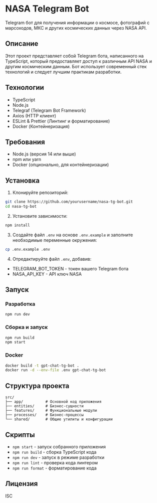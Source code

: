 # NASA Telegram Bot

Telegram бот для получения информации о космосе, фотографий с марсоходов, МКС и других космических данных через NASA API.

## Описание

Этот проект представляет собой Telegram бота, написанного на TypeScript, который предоставляет доступ к различным API NASA и другим космическим данным. Бот использует современный стек технологий и следует лучшим практикам разработки.

## Технологии

- TypeScript
- Node.js
- Telegraf (Telegram Bot Framework)
- Axios (HTTP клиент)
- ESLint & Prettier (Линтинг и форматирование)
- Docker (Контейнеризация)

## Требования

- Node.js (версия 14 или выше)
- npm или yarn
- Docker (опционально, для контейнеризации)

## Установка

1. Клонируйте репозиторий:
```bash
git clone https://github.com/yourusername/nasa-tg-bot.git
cd nasa-tg-bot
```

2. Установите зависимости:
```bash
npm install
```

3. Создайте файл `.env` на основе `.env.example` и заполните необходимые переменные окружения:
```bash
cp .env.example .env
```

4. Отредактируйте файл `.env`, добавив:
- TELEGRAM_BOT_TOKEN - токен вашего Telegram бота
- NASA_API_KEY - API ключ NASA

## Запуск

### Разработка
```bash
npm run dev
```

### Сборка и запуск
```bash
npm run build
npm start
```

### Docker
```bash
docker build -t gpt-chat-tg-bot .
docker run -d --env-file .env gpt-chat-tg-bot
```

## Структура проекта

```
src/
├── app/          # Основной код приложения
├── entities/     # Бизнес-сущности
├── features/     # Функциональные модули
├── processes/    # Бизнес-процессы
└── shared/       # Общие утилиты и конфигурации
```

## Скрипты

- `npm start` - запуск собранного приложения
- `npm run build` - сборка TypeScript кода
- `npm run dev` - запуск в режиме разработки
- `npm run lint` - проверка кода линтером
- `npm run format` - форматирование кода

## Лицензия

ISC